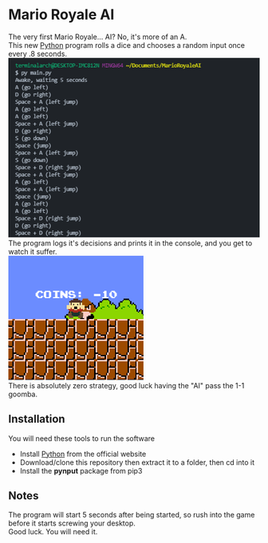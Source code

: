 # Mario Royale AI
The very first Mario Royale... AI? No, it's more of an A.<br>
This new [Python](https://python.org) program rolls a dice and chooses a random input once every .8 seconds.<br>
![ScreenShot](assets/bash.png)<br>
The program logs it's decisions and prints it in the console, and you get to watch it suffer.<br>
![ScreenShot](assets/goomba.png)<br>
There is absolutely zero strategy, good luck having the "AI" pass the 1-1 goomba.

## Installation
You will need these tools to run the software
- Install [Python](https://python.org) from the official website
- Download/clone this repository then extract it to a folder, then cd into it
- Install the **pynput** package from pip3

## Notes
The program will start 5 seconds after being started, so rush into the game before it starts screwing your desktop.<br>
Good luck. You will need it.
